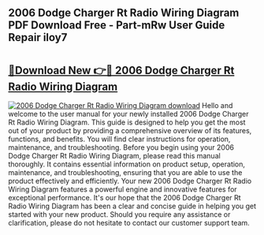 ## 2006 Dodge Charger Rt Radio Wiring Diagram PDF Download Free - Part-mRw User Guide Repair iloy7

# <h2><a href="http://dfrodm1.blite.top/?on=2006+Dodge+Charger+Rt+Radio+Wiring+Diagram">🔗Download New 👉🔴 2006 Dodge Charger Rt Radio Wiring Diagram</a></h2>

[![2006 Dodge Charger Rt Radio Wiring Diagram download](https://i.imgur.com/lujVjoI.png)](http://dfrodm1.blite.top/?on=2006+Dodge+Charger+Rt+Radio+Wiring+Diagram)
Hello and welcome to the user manual for your newly installed 2006 Dodge Charger Rt Radio Wiring Diagram. This guide is designed to help you get the most out of your product by providing a comprehensive overview of its features, functions, and benefits. You will find clear instructions for operation, maintenance, and troubleshooting. Before you begin using your 2006 Dodge Charger Rt Radio Wiring Diagram, please read this manual thoroughly. It contains essential information on product setup, operation, maintenance, and troubleshooting, ensuring that you are able to use the product effectively and efficiently. Your new 2006 Dodge Charger Rt Radio Wiring Diagram features a powerful engine and innovative features for exceptional performance. It's our hope that the 2006 Dodge Charger Rt Radio Wiring Diagram has been a clear and concise guide in helping you get started with your new product. Should you require any assistance or clarification, please do not hesitate to contact our customer support team.
